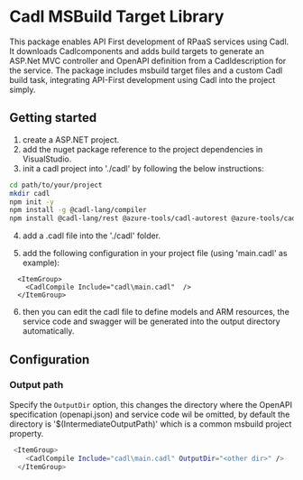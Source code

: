 # Cadl MSBuild Target Library

This package enables API First development of  RPaaS services using Cadl. It downloads Cadlcomponents and adds build targets to generate an ASP.Net MVC controller and OpenAPI definition from a Cadldescription for the service. The package includes msbuild target files and a custom Cadl build task, integrating API-First development using Cadl into the project simply.

## Getting started

1. create a ASP.NET project.
2. add the nuget package reference to the project dependencies in VisualStudio. 
3. init a cadl project into './cadl' by following the below instructions:
```sh
cd path/to/your/project
mkdir cadl
npm init -y
npm install -g @cadl-lang/compiler
npm install @cadl-lang/rest @azure-tools/cadl-autorest @azure-tools/cadl-rpaas @azure-tools/cadl-rpaas-controller
```
4. add a .cadl file into the './cadl' folder.

5. add the following configuration in your project file (using 'main.cadl' as example):
```
  <ItemGroup>
    <CadlCompile Include="cadl\main.cadl"  />
  </ItemGroup>
```
6. then you can edit the cadl file to define models and ARM resources, the service code and swagger will be generated into the output directory automatically.

## Configuration

### Output path

Specify the `OutputDir` option, this changes the directory where the OpenAPI specification (openapi.json) and service code wil be omitted, by default the directory is '$(IntermediateOutputPath)' which is a common msbuild project property. 

```bash
 <ItemGroup>
    <CadlCompile Include="cadl\main.cadl" OutputDir="<other dir>" />
  </ItemGroup>
```

